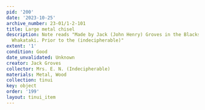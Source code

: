 ```yaml
---
pid: '200'
date: '2023-10-25'
archive_number: 23-01/1-2-101
title: Large metal chisel
description: Note reads "Made by Jack (John Henry) Groves in the Blacksmith Shop at
  Whakataki. Prior to the (indecipherable)"
extent: '1'
condition: Good
date_unvalidated: Unknown
creator: Jack Groves
collector: Mrs. E. N. (Indecipherable)
materials: Metal, Wood
collection: tinui
key: object
order: '199'
layout: tinui_item
---
```

